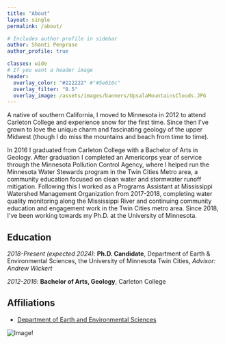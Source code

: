 ```yaml
---
title: "About"
layout: single
permalink: /about/

# Includes author profile in sidebar
author: Shanti Penprase
author_profile: true

classes: wide
# If you want a header image
header:
  overlay_color: "#222222" #"#5e616c"
  overlay_filter: "0.5"
  overlay_image: /assets/images/banners/UpsalaMountainsClouds.JPG
---
```

A native of southern California, I moved to Minnesota in 2012 to attend Carleton College and experience snow for the first time. Since then I've grown to love the unique charm and fascinating geology of the upper Midwest (though I do miss the mountains and beach from time to time).

In 2016 I graduated from Carleton College with a Bachelor of Arts in Geology. After graduation I completed an Americorps year of service through the Minnesota Pollution Control Agency, where I helped run the Minnesota Water Stewards program in the Twin Cities Metro area, a community education focused on clean water and stormwater runoff mitigation. Following this I worked as a Programs Assistant at Mississippi Watershed Management Organization from 2017-2018, completing water quality monitoring along the Mississippi River and continuing community education and engagement work in the Twin Cities metro area. Since 2018, I've been working towards my Ph.D. at the University of Minnesota.

## Education

*2018-Present (expected 2024)*:
  **Ph.D. Candidate**, Department of Earth & Environmental Sciences, the University of Minnesota Twin Cities, *Advisor: Andrew Wickert*

*2012-2016*:
  **Bachelor of Arts, Geology**, Carleton College




## Affiliations

* [Department of Earth and Environmental Sciences](https://www.esci.umn.edu/)


![Image!](/assets/images/personal-pages/Shanti_Upsala.jpg)

